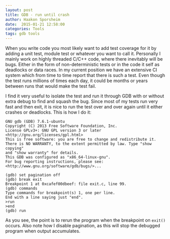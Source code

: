 ```yaml
---
layout: post
title: GDB - run until crash
author: Haakon Sporsheim
date:  2015-01-21 12:58:00
categories: Tools
tags: gdb tools
---
```

When you write code you most likely want to add test coverage for it by adding a unit test, module test or whatever you want to call it.
Personally I mainly work on highly threaded C/C++ code, where there inevitably will be bugs.
Either in the form of non-deterministic tests or in the code it self as deadlocks or data races.
In my current position we have an extensive CI system which from time to time report that there is such a test.
Even though the test runs millions of times each day, it could be months or years between runs that would make the test fail.

I find it very useful to isolate the test and run it through GDB with or without extra debug to find and squash the bug.
Since most of my tests run very fast and then exit, it is nice to run the test over and over again until it either crashes or deadlocks.
This is how I do it:

    GNU gdb (GDB) 7.6.1-ubuntu
    Copyright (C) 2013 Free Software Foundation, Inc.
    License GPLv3+: GNU GPL version 3 or later <http://gnu.org/licenses/gpl.html>
    This is free software: you are free to change and redistribute it.
    There is NO WARRANTY, to the extent permitted by law. Type "show copying"
    and "show warranty" for details.
    This GDB was configured as "x86_64-linux-gnu".
    For bug reporting instructions, please see:
    <http://www.gnu.org/software/gdb/bugs/>...

    (gdb) set pagination off
    (gdb) break exit
    Breakpoint 1 at 0xcafef00dbeef: file exit.c, line 99.
    (gdb) commands
    Type commands for breakpoint(s) 1, one per line.
    End with a line saying just "end".
    >run
    >end
    (gdb) run

As you see, the point is to rerun the program when the breakpoint on `exit()` occurs.
Also note how I disable pagination, as this will stop the debugged program when output accumulates.

